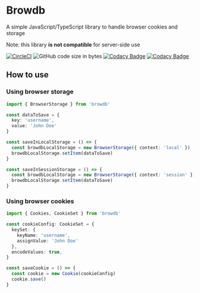 # Browdb

A simple JavaScript/TypeScript library to handle browser cookies and storage

Note: this library **is not compatible** for server-side use

[![CircleCI](https://circleci.com/gh/KBeDevel/browdb/tree/main.svg?style=svg)](https://circleci.com/gh/KBeDevel/browdb/tree/main) ![GitHub code size in bytes](https://img.shields.io/github/languages/code-size/kbedevel/browdb?style=flat-square) [![Codacy Badge](https://app.codacy.com/project/badge/Grade/3580b90a7bf44e68b71d8e45166d6d0c)](https://www.codacy.com/gh/KBeDevel/browdb/dashboard?utm_source=github.com&amp;utm_medium=referral&amp;utm_content=KBeDevel/browdb&amp;utm_campaign=Badge_Grade) [![Codacy Badge](https://app.codacy.com/project/badge/Coverage/3580b90a7bf44e68b71d8e45166d6d0c)](https://www.codacy.com/gh/KBeDevel/browdb/dashboard?utm_source=github.com&utm_medium=referral&utm_content=KBeDevel/browdb&utm_campaign=Badge_Coverage)

## How to use

### Using browser storage

```typescript
import { BrowserStorage } from 'browdb'

const dataToSave = {
  key: 'username',
  value: 'John Doe'
}

const saveInLocalStorage = () => {
  const browdbLocalStorage = new BrowserStorage({ context: 'local' })
  browdbLocalStorage.setItem(dataToSave)
}

const saveInSessionStorage = () => {
  const browdbLocalStorage = new BrowserStorage({ context: 'session' })
  browdbLocalStorage.setItem(dataToSave)
}
```

### Using browser cookies

```typescript
import { Cookies, CookieSet } from 'browdb'

const cookieConfig: CookieSet = {
  keySet: {
    keyName: 'username',
    assignValue: 'John Doe'
  },
  encodeValues: true,
}

const saveCookie = () => {
  const cookie = new Cookie(cookieConfig)
  cookie.save()
}
```
